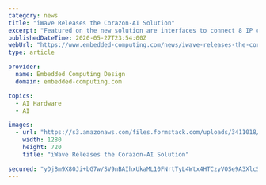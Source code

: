 ```yaml
---
category: news
title: "iWave Releases the Corazon-AI Solution"
excerpt: "Featured on the new solution are interfaces to connect 8 IP cameras, USB cameras, and an SDI camera. Additionally, it hosts multiple connectivity options which include Dual Gigabit Ethernet, 802.11 ac Wi-Fi,"
publishedDateTime: 2020-05-27T23:54:00Z
webUrl: "https://www.embedded-computing.com/news/iwave-releases-the-corazon-ai-solution"
type: article

provider:
  name: Embedded Computing Design
  domain: embedded-computing.com

topics:
  - AI Hardware
  - AI

images:
  - url: "https://s3.amazonaws.com/files.formstack.com/uploads/3411018/76219803/617596394/76219803_zynq_sbc_1.jpg"
    width: 1280
    height: 720
    title: "iWave Releases the Corazon-AI Solution"

secured: "yDjBm9X80Ji+bG7w/SV9nBAIhxUkaML10FNrtTyL4Wtx4HTCzyVOSe9A3XlcSZe62rEL5W0hArEaIcWVrmPhxcUlKM93R/A/ttS/nz+mszAAKeqEjPG2911MhuOhmEY+9sftArV3En/Z4t9pq6WkH18u2+2CPwMS9+e02MRvDAKor4UNLFklT62URVK52aOjfSQRzZNgkBQbKOeiwtIFkSyRxawRVBq0Sz4WhJIFCfjgKi4tflJq6MUErte//vtXnXCCD1vg22id6wqHSf72gmrMbXP7a6FQmumZ8OJMTBDr1jry83/baTupqCA9tBlp;3Um/2UOEfFoBle12cASgiA=="
---
```


